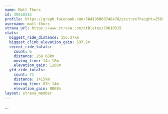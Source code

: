 ```yaml
---
name: Matt Thorx
id: 39610315
profile: https://graph.facebook.com/564195000748478/picture?height=256&width=256
username: matt-thorx
strava_url: https://www.strava.com/athletes/39610315
stats:
  biggest_ride_distance: 156.37km
  biggest_climb_elevation_gain: 637.2m
  recent_ride_totals:
    count: 6
    distance: 268.68km
    moving_time: 14h 18m
    elevation_gain: 1106m
  ytd_ride_totals:
    count: 71
    distance: 1415km
    moving_time: 87h 14m
    elevation_gain: 8868m
layout: strava_member
--- 
```

...
